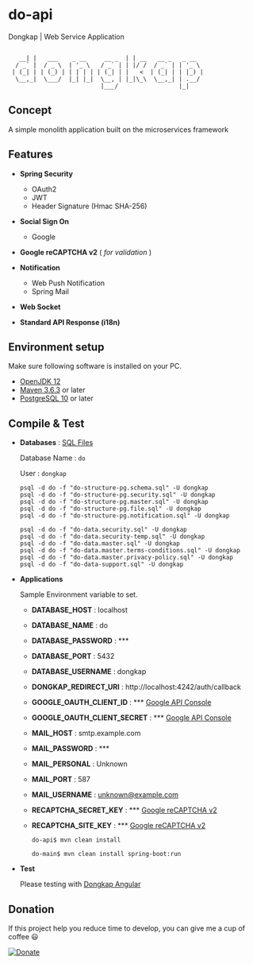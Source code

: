 # do-api
Dongkap | Web Service Application

```

   __| |   ___    _ __     __ _  | | __   __ _   _ __  
  / _` |  / _ \  | '_ \   / _` | | |/ /  / _` | | '_ \ 
 | (_| | | (_) | | | | | | (_| | |   <  | (_| | | |_) |
  \__,_|  \___/  |_| |_|  \__, | |_|\_\  \__,_| | .__/ 
                          |___/                 |_|    

```

## Concept
A simple monolith application built on the microservices framework


## Features
* __Spring Security__
  * OAuth2
  * JWT
  * Header Signature (Hmac SHA-256)

* __Social Sign On__
  * Google

* __Google reCAPTCHA v2__ ( _for validation_ )

* __Notification__
  * Web Push Notification
  * Spring Mail

* __Web Socket__

* __Standard API Response (i18n)__


## Environment setup
Make sure following software is installed on your PC.
* [OpenJDK 12](https://adoptopenjdk.net/?variant=openjdk12&jvmVariant=hotspot)
* [Maven 3.6.3](https://maven.apache.org/download.cgi) or later
* [PostgreSQL 10](https://www.postgresql.org/download/) or later


## Compile & Test
* __Databases__ : [SQL Files](https://github.com/ridlafadilah/do-api/tree/master/sql)

  Database Name : ``do`` 
  
  User : ``dongkap``
  
	```
	psql -d do -f "do-structure-pg.schema.sql" -U dongkap
	psql -d do -f "do-structure-pg.security.sql" -U dongkap
	psql -d do -f "do-structure-pg.master.sql" -U dongkap
	psql -d do -f "do-structure-pg.file.sql" -U dongkap
	psql -d do -f "do-structure-pg.notification.sql" -U dongkap
	```
	```
	psql -d do -f "do-data.security.sql" -U dongkap
	psql -d do -f "do-data.security-temp.sql" -U dongkap
	psql -d do -f "do-data.master.sql" -U dongkap
	psql -d do -f "do-data.master.terms-conditions.sql" -U dongkap
	psql -d do -f "do-data.master.privacy-policy.sql" -U dongkap
	psql -d do -f "do-data-support.sql" -U dongkap
	```
* __Applications__

  Sample Environment variable to set.
  
  * __DATABASE_HOST__ : localhost
  * __DATABASE_NAME__ : do
  * __DATABASE_PASSWORD__ : ***
  * __DATABASE_PORT__ : 5432
  * __DATABASE_USERNAME__ : dongkap
  * __DONGKAP_REDIRECT_URI__ : http://localhost:4242/auth/callback
  * __GOOGLE_OAUTH_CLIENT_ID__ : ***  [Google API Console](https://console.developers.google.com/)
  * __GOOGLE_OAUTH_CLIENT_SECRET__ : ***  [Google API Console](https://console.developers.google.com/)
  * __MAIL_HOST__ : smtp.example.com
  * __MAIL_PASSWORD__ : ***
  * __MAIL_PERSONAL__ : Unknown
  * __MAIL_PORT__ : 587
  * __MAIL_USERNAME__ : unknown@example.com
  * __RECAPTCHA_SECRET_KEY__ : *** [Google reCAPTCHA v2](https://www.google.com/recaptcha/admin)
  * __RECAPTCHA_SITE_KEY__ : *** [Google reCAPTCHA v2](https://www.google.com/recaptcha/admin)

	```
	do-api$ mvn clean install
	```
	```
	do-main$ mvn clean install spring-boot:run
	```
* __Test__
  
  Please testing with [Dongkap Angular](https://github.com/ridlafadilah/do-ngx)

## Donation

If this project help you reduce time to develop, you can give me a cup of coffee :smiley:

[![Donate](https://img.shields.io/badge/Donate-PayPal-green.svg)](http://paypal.me/ridlafadilah)
